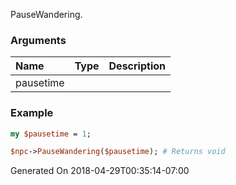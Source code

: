 PauseWandering.
### Arguments
**Name**|**Type**|**Description**
:---|:---|:---
pausetime||

### Example

```perl
my $pausetime = 1;

$npc->PauseWandering($pausetime); # Returns void
```


Generated On 2018-04-29T00:35:14-07:00
